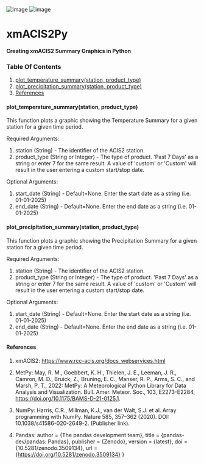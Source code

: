 ![image](https://github.com/user-attachments/assets/fb5ecdf9-bd51-4243-be7d-92af0952bfd8) ![image](https://github.com/user-attachments/assets/da1b43c0-2b6a-4a5c-9eb4-f08b30cab42b)

# xmACIS2Py
**Creating xmACIS2 Summary Graphics in Python**

### Table Of Contents

1) [plot_temperature_summary(station, product_type)](#plot_temperature_summarystation-product_type)
2) [plot_precipitation_summary(station, product_type)](#plot_precipitation_summarystation-product_type)
3) [References](#references)


#### plot_temperature_summary(station, product_type)

This function plots a graphic showing the Temperature Summary for a given station for a given time period. 

Required Arguments:

1) station (String) - The identifier of the ACIS2 station. 
2) product_type (String or Integer) - The type of product. 'Past 7 Days' as a string or enter 7 for the same result. 
   A value of 'custom' or 'Custom' will result in the user entering a custom start/stop date. 

Optional Arguments:
1) start_date (String) - Default=None. Enter the start date as a string (i.e. 01-01-2025)
2) end_date (String) - Default=None. Enter the end date as a string (i.e. 01-01-2025)

#### plot_precipitation_summary(station, product_type)

This function plots a graphic showing the Precipitation Summary for a given station for a given time period. 

Required Arguments:

1) station (String) - The identifier of the ACIS2 station. 
2) product_type (String or Integer) - The type of product. 'Past 7 Days' as a string or enter 7 for the same result. 
   A value of 'custom' or 'Custom' will result in the user entering a custom start/stop date. 

Optional Arguments:
1) start_date (String) - Default=None. Enter the start date as a string (i.e. 01-01-2025)
2) end_date (String) - Default=None. Enter the end date as a string (i.e. 01-01-2025)


#### References


1) xmACIS2: https://www.rcc-acis.org/docs_webservices.html 

2) MetPy: May, R. M., Goebbert, K. H., Thielen, J. E., Leeman, J. R., Camron, M. D., Bruick, Z., Bruning, E. C., Manser, R. P., Arms, S. C., and Marsh, P. T., 2022: MetPy: A Meteorological Python Library for Data Analysis and Visualization. Bull. Amer. Meteor. Soc., 103, E2273-E2284, https://doi.org/10.1175/BAMS-D-21-0125.1.

3) NumPy: Harris, C.R., Millman, K.J., van der Walt, S.J. et al. Array programming with NumPy. Nature 585, 357–362 (2020). DOI: 10.1038/s41586-020-2649-2. (Publisher link).

4) Pandas:
    author       = {The pandas development team},
    title        = {pandas-dev/pandas: Pandas},
    publisher    = {Zenodo},
    version      = {latest},
    doi          = {10.5281/zenodo.3509134},
    url          = {https://doi.org/10.5281/zenodo.3509134}
}
